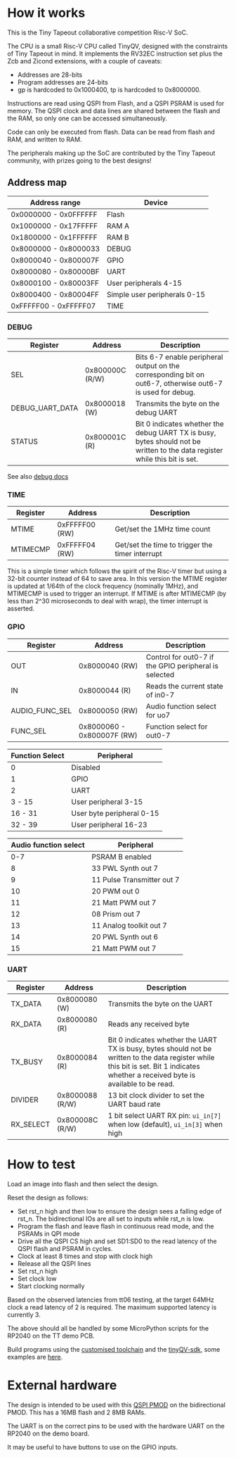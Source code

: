 <!---

This file is used to generate your project datasheet. Please fill in the information below and delete any unused
sections.

You can also include images in this folder and reference them in the markdown. Each image must be less than
512 kb in size, and the combined size of all images must be less than 1 MB.
-->

# How it works

This is the Tiny Tapeout collaborative competition Risc-V SoC.

The CPU is a small Risc-V CPU called TinyQV, designed with the constraints of Tiny Tapeout in mind.  It implements the RV32EC instruction set plus the Zcb and Zicond extensions, with a couple of caveats:

* Addresses are 28-bits
* Program addresses are 24-bits
* gp is hardcoded to 0x1000400, tp is hardcoded to 0x8000000.

Instructions are read using QSPI from Flash, and a QSPI PSRAM is used for memory.  The QSPI clock and data lines are shared between the flash and the RAM, so only one can be accessed simultaneously.

Code can only be executed from flash.  Data can be read from flash and RAM, and written to RAM.

The peripherals making up the SoC are contributed by the Tiny Tapeout community, with prizes going to the best designs!

## Address map

| Address range | Device |
| ------------- | ------ |
| 0x0000000 - 0x0FFFFFF | Flash |
| 0x1000000 - 0x17FFFFF | RAM A |
| 0x1800000 - 0x1FFFFFF | RAM B |
| 0x8000000 - 0x8000033 | DEBUG  |
| 0x8000040 - 0x800007F | GPIO |
| 0x8000080 - 0x80000BF | UART  |
| 0x8000100 - 0x80003FF | User peripherals 4-15 |
| 0x8000400 - 0x80004FF | Simple user peripherals 0-15 |
| 0xFFFFF00 - 0xFFFFF07 | TIME |

### DEBUG

| Register | Address | Description |
| -------- | ------- | ----------- |
| SEL      | 0x800000C (R/W) | Bits 6-7 enable peripheral output on the corresponding bit on out6-7, otherwise out6-7 is used for debug. |
| DEBUG_UART_DATA | 0x8000018 (W) | Transmits the byte on the debug UART |
| STATUS   | 0x800001C (R) | Bit 0 indicates whether the debug UART TX is busy, bytes should not be written to the data register while this bit is set. |

See also [debug docs](debug.md)

### TIME

| Register | Address | Description |
| -------- | ------- | ----------- |
| MTIME    | 0xFFFFF00 (RW) | Get/set the 1MHz time count |
| MTIMECMP | 0xFFFFF04 (RW) | Get/set the time to trigger the timer interrupt |

This is a simple timer which follows the spirit of the Risc-V timer but using a 32-bit counter instead of 64 to save area.
In this version the MTIME register is updated at 1/64th of the clock frequency (nominally 1MHz), and MTIMECMP is used to trigger an interrupt.
If MTIME is after MTIMECMP (by less than 2^30 microseconds to deal with wrap), the timer interrupt is asserted.

### GPIO

| Register | Address | Description |
| -------- | ------- | ----------- |
| OUT | 0x8000040 (RW) | Control for out0-7 if the GPIO peripheral is selected |
| IN  | 0x8000044 (R) | Reads the current state of in0-7 |
| AUDIO_FUNC_SEL | 0x8000050 (RW) | Audio function select for uo7 |
| FUNC_SEL | 0x8000060 - 0x800007F (RW) | Function select for out0-7 |

| Function Select | Peripheral |
| --------------- | ---------- |
| 0               | Disabled   |
| 1               | GPIO       |
| 2               | UART       |
| 3 - 15          | User peripheral 3-15 |
| 16 - 31         | User byte peripheral 0-15 |
| 32 - 39         | User peripheral 16-23 |

| Audio function select | Peripheral |
| --------------------- | ---------- |
| 0-7                   | PSRAM B enabled |
| 8                     | 33 PWL Synth out 7 |
| 9                     | 11 Pulse Transmitter out 7 |
| 10                    | 20 PWM out 0 |
| 11                    | 21 Matt PWM out 7 |
| 12                    | 08 Prism out 7 |
| 13                    | 11 Analog toolkit out 7 |
| 14                    | 20 PWL Synth out 6 |
| 15                    | 21 Matt PWM out 7 |

### UART

| Register | Address | Description |
| -------- | ------- | ----------- |
| TX_DATA | 0x8000080 (W) | Transmits the byte on the UART |
| RX_DATA | 0x8000080 (R) | Reads any received byte |
| TX_BUSY | 0x8000084 (R) | Bit 0 indicates whether the UART TX is busy, bytes should not be written to the data register while this bit is set. Bit 1 indicates whether a received byte is available to be read. |
| DIVIDER | 0x8000088 (R/W) | 13 bit clock divider to set the UART baud rate |
| RX_SELECT | 0x800008C (R/W) | 1 bit select UART RX pin: `ui_in[7]` when low (default), `ui_in[3]` when high |

# How to test

Load an image into flash and then select the design.

Reset the design as follows:

* Set rst_n high and then low to ensure the design sees a falling edge of rst_n.  The bidirectional IOs are all set to inputs while rst_n is low.
* Program the flash and leave flash in continuous read mode, and the PSRAMs in QPI mode
* Drive all the QSPI CS high and set SD1:SD0 to the read latency of the QSPI flash and PSRAM in cycles.
* Clock at least 8 times and stop with clock high
* Release all the QSPI lines
* Set rst_n high
* Set clock low
* Start clocking normally

Based on the observed latencies from tt06 testing, at the target 64MHz clock a read latency of 2 is required.  The maximum supported latency is currently 3.

The above should all be handled by some MicroPython scripts for the RP2040 on the TT demo PCB.

Build programs using the [customised toolchain](https://github.com/MichaelBell/riscv-gnu-toolchain) and the [tinyQV-sdk](https://github.com/MichaelBell/tinyQV-sdk), some examples are [here](https://github.com/MichaelBell/tinyQV-projects).

# External hardware

The design is intended to be used with this [QSPI PMOD](https://github.com/mole99/qspi-pmod) on the bidirectional PMOD.  This has a 16MB flash and 2 8MB RAMs.

The UART is on the correct pins to be used with the hardware UART on the RP2040 on the demo board.

It may be useful to have buttons to use on the GPIO inputs.
